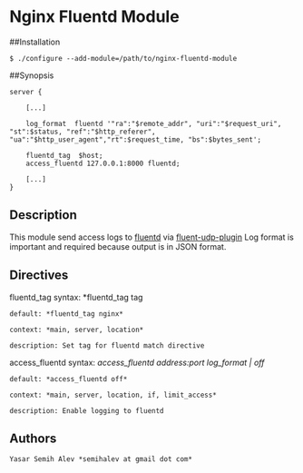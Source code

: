 # Nginx Fluentd Module 

##Installation

    $ ./configure --add-module=/path/to/nginx-fluentd-module

##Synopsis

    server {
    
        [...]
        
        log_format  fluentd '"ra":"$remote_addr", "uri":"$request_uri", "st":$status, "ref":"$http_referer", "ua":"$http_user_agent","rt":$request_time, "bs":$bytes_sent';
        
        fluentd_tag  $host;
        access_fluentd 127.0.0.1:8000 fluentd;
        
        [...]
    }

## Description

This module send access logs to [fluentd][1] via [fluent-udp-plugin][2]
Log format is important and required because output is in JSON format.

## Directives

   fluentd_tag
    syntax: *fluentd_tag tag

    default: *fluentd_tag nginx*

    context: *main, server, location*

    description: Set tag for fluentd match directive

   access_fluentd
    syntax: *access_fluentd address:port log_format | off*

    default: *access_fluentd off*

    context: *main, server, location, if, limit_access*

    description: Enable logging to fluentd
    
## Authors
    Yasar Semih Alev *semihalev at gmail dot com*
    
    
[1]: http://fluentd.org
[2]: https://github.com/parolkar/fluentd-plugin-udp
